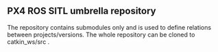 ## PX4 ROS SITL umbrella repository ##

The repository contains submodules only and is used to define relations between projects/versions. The whole repository can be cloned to catkin_ws/src .
